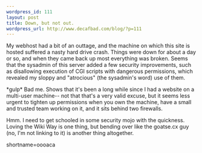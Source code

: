 ```yaml
--- 
wordpress_id: 111
layout: post
title: Down, but not out.
wordpress_url: http://www.decafbad.com/blog/?p=111
---
```

<p>My webhost had a bit of an outtage, and the machine on which this site is hosted suffered a nasty hard drive crash.  Things were down for about a day or so, and when they came back up most everything was broken.  Seems that the sysadmin of this server added a few security improvements, such as disallowing execution of CGI scripts with dangerous permissions, which revealed my sloppy and "atrocious" (the sysadmin's word) use of them.  </p>
<p>*gulp*  Bad me.  Shows that it's been a long while since I had a website on a multi-user machine-- not that that's a very valid excuse, but it seems less urgent to tighten up permissions when you own the machine, have a small and trusted team working on it, and it sits behind two firewalls.</p>
<p>Hmm.  I need to get schooled in some security mojo with the quickness.  Loving the Wiki Way is one thing, but bending over like the goatse.cx guy (no, I'm not linking to it) is another thing altogether.<br />
</p>
<!--more-->
shortname=oooaca
